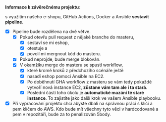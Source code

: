 **Informace k závěrečnému projektu**:

s využitím našeho e-shopu, GitHub Actions, Docker a Ansible **sestavit pipeline**.

- [x] Pipeline bude rozdělena na dvě větve.
    - [x] Pokud otevřu pull request z nějaké branche do masteru,
        - [x] sestaví se mi eshop,
        - [x] otestuje a
        - [x] povolí mi mergnout kód do masteru.
    - [x] Pokud neprojde, bude merge blokován.
    - [x] V okamžiku merge do masteru se spustí workflow,
        - [x] které kromě kroků z předchozího scénáře ještě
        - [x] nasadí eshop pomocí Ansible na EC2.
        - [x] Po doběhnutí GHA workflow z masteru se vám tedy pokaždé vytvoří nová instance EC2, **zůstane vám tam ale i ta stará**.
        - [x] Poslední částí toho úkolu je **automatické mazání té staré instance**. To zajistíte jako další krok ve vašem Ansible playbooku.
- [x] Při vypracování projektu chci abyste dbali na správnou práci s klíči a pem klíčem do AWS. Kdo bude mít všechny tyto věci v hardcodované a pem v repozitáři, bude za to penalizován 5body.